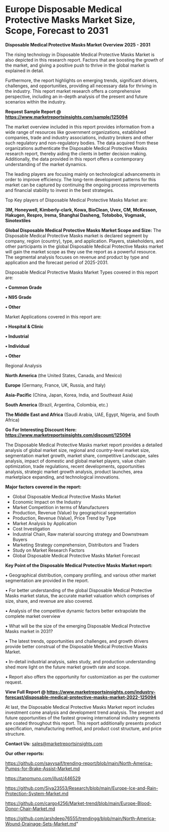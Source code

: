 # Europe Disposable Medical Protective Masks Market Size, Scope, Forecast to 2031

<Strong> Disposable Medical Protective Masks Market Overview 2025 - 2031</strong>

The rising technology in Disposable Medical Protective Masks Market is also depicted in this research report. Factors that are boosting the growth of the market, and giving a positive push to thrive in the global market is explained in detail.

Furthermore, the report highlights on emerging trends, significant drivers, challenges, and opportunities, providing all necessary data for thriving in the industry. This report market research offers a comprehensive perspective, including an in-depth analysis of the present and future scenarios within the industry.

<strong>Request Sample Report @ <a href=https://www.marketreportsinsights.com/sample/125094>https://www.marketreportsinsights.com/sample/125094</a></strong>

The market overview included in this report provides information from a wide range of resources like government organizations, established companies, trade and industry associations, industry brokers and other such regulatory and non-regulatory bodies. The data acquired from these organizations authenticate the Disposable Medical Protective Masks research report, thereby aiding the clients in better decision making. Additionally, the data provided in this report offers a contemporary understanding of the market dynamics.

The leading players are focusing mainly on technological advancements in order to improve efficiency. The long-term development patterns for this market can be captured by continuing the ongoing process improvements and financial stability to invest in the best strategies.

Top Key players of Disposable Medical Protective Masks Market are:

<strong>3M, Honeywell, Kimberly-clark, Kowa, BioClean, Uvex, CM, McKesson, Hakugen, Respro, Irema, Shanghai Dasheng, Totobobo, Vogmask, Sinotextiles</strong>

<strong><b>Global Disposable Medical Protective Masks Market Scope and Size:</b></strong>
The Disposable Medical Protective Masks market is declared segment by company, region (country), type, and application. Players, stakeholders, and other participants in the global Disposable Medical Protective Masks market will gain the market scope as they use the report as a powerful resource. The segmental analysis focuses on revenue and product by type and application and the forecast period of 2025-2031.

Disposable Medical Protective Masks Market Types covered in this report are:

<strong>• Common Grade

• N95 Grade

• Other</strong>

Market Applications covered in this report are:

<strong>• Hospital & Clinic

• Industrial

• Individual

• Other</strong> 

Regional Analysis

<strong>North America</strong> (the United States, Canada, and Mexico)

<strong>Europe</strong> (Germany, France, UK, Russia, and Italy)

<strong>Asia-Pacific</strong> (China, Japan, Korea, India, and Southeast Asia)

<strong>South America</strong> (Brazil, Argentina, Colombia, etc.)

<strong>The Middle East and Africa</strong> (Saudi Arabia, UAE, Egypt, Nigeria, and South Africa)

<strong>Go For Interesting Discount Here: <a href=https://www.marketreportsinsights.com/discount/125094>https://www.marketreportsinsights.com/discount/125094</a></strong>

The Disposable Medical Protective Masks market report provides a detailed analysis of global market size, regional and country-level market size, segmentation market growth, market share, competitive Landscape, sales analysis, impact of domestic and global market players, value chain optimization, trade regulations, recent developments, opportunities analysis, strategic market growth analysis, product launches, area marketplace expanding, and technological innovations.

<strong><b>Major factors covered in the report:</b></strong>
<ul>
  <li>Global Disposable Medical Protective Masks Market </li>
  <li>Economic Impact on the Industry</li>
  <li>Market Competition in terms of Manufacturers</li>
  <li>Production, Revenue (Value) by geographical segmentation</li>
  <li>Production, Revenue (Value), Price Trend by Type</li>
  <li>Market Analysis by Application</li>
  <li>Cost Investigation</li>
  <li>Industrial Chain, Raw material sourcing strategy and Downstream Buyers</li>
  <li>Marketing Strategy comprehension, Distributors and Traders</li>
  <li>Study on Market Research Factors</li>
  <li>Global Disposable Medical Protective Masks Market Forecast</li>
</ul>

<strong><b>Key Point of the Disposable Medical Protective Masks Market report:</b></strong>

• Geographical distribution, company profiling, and various other market segmentation are provided in the report.

• For better understanding of the global Disposable Medical Protective Masks market status, the accurate market valuation which comprises of size, share, and revenue are also covered.

• Analysis of the competitive dynamic factors better extrapolate the complete market overview

• What will be the size of the emerging Disposable Medical Protective Masks market in 2031?

• The latest trends, opportunities and challenges, and growth drivers provide better construal of the Disposable Medical Protective Masks Market.

• In-detail industrial analysis, sales study, and production understanding shed more light on the future market growth rate and scope.

• Report also offers the opportunity for customization as per the customer request.

<strong><b>View Full Report @ <a href=https://www.marketreportsinsights.com/industry-forecast/disposable-medical-protective-masks-market-2022-125094>https://www.marketreportsinsights.com/industry-forecast/disposable-medical-protective-masks-market-2022-125094</a></b></strong>


At last, the Disposable Medical Protective Masks Market report includes investment come analysis and development trend analysis. The present and future opportunities of the fastest growing international industry segments are coated throughout this report. This report additionally presents product specification, manufacturing method, and product cost structure, and price structure.

<strong>Contact Us:</strong>
sales@marketreportsinsights.com

<strong>Our other reports:</strong>

<a href=https://github.com/sayysaif/trending-report/blob/main/North-America-Pumps-for-Brake-Assist-Market.md>https://github.com/sayysaif/trending-report/blob/main/North-America-Pumps-for-Brake-Assist-Market.md</a>

<a href=https://tanomuno.com/illust/446529>https://tanomuno.com/illust/446529</a>

<a href=https://github.com/Siya23553/Research/blob/main/Europe-Ice-and-Rain-Protection-System-Market.md>https://github.com/Siya23553/Research/blob/main/Europe-Ice-and-Rain-Protection-System-Market.md</a>

<a href=https://github.com/cargo4256/Market-trend/blob/main/Europe-Blood-Donor-Chair-Market.md>https://github.com/cargo4256/Market-trend/blob/main/Europe-Blood-Donor-Chair-Market.md</a>

<a href=https://github.com/arshdeep76555/trendingg/blob/main/North-America-Wound-Drainage-Sets-Market.md>https://github.com/arshdeep76555/trendingg/blob/main/North-America-Wound-Drainage-Sets-Market.md</a>"
